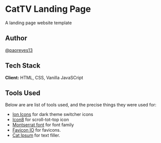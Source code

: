 # CatTV Landing Page

A landing page website template

## Author

[@paoreyes13](https://www.twitter.com/paoreyes13)

## Tech Stack

**Client:** HTML, CSS, Vanilla JavaSCript

## Tools Used

Below are are list of tools used, and the precise things they were used for:

- [Ion Icons](https://ionic.io/ionicons) for dark theme switcher icons
- [Icon8](https://icons8.com/) for scroll-tot-top icon
- [Montserrat font](https://fonts.google.com/specimen/Montserrat) for font family
- [Favicon IO](https://favicon.io/favicon-generator/) for favicons.
- [Cat Ipsum](http://www.catipsum.com/) for text filler. 